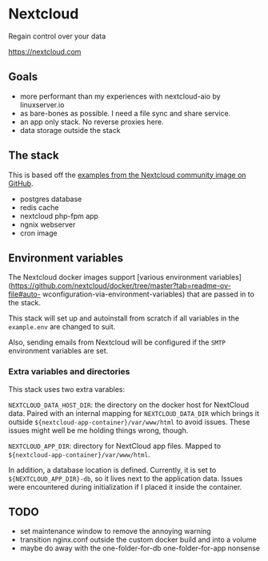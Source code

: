 # Nextcloud

Regain control over your data

<https://nextcloud.com>

## Goals

- more performant than my experiences with nextcloud-aio by linuxserver.io
- as bare-bones as possible. I need a file sync and share service.
- an app only stack. No reverse proxies here.
- data storage outside the stack

## The stack

This is based off the [examples from the Nextcloud community image on GitHub](https://github.com/nextcloud/docker/).

- postgres database
- redis cache
- nextcloud php-fpm app
- ngnix webserver
- cron image

## Environment variables

The Nextcloud docker images support [various environment variables](https://github.com/nextcloud/docker/tree/master?tab=readme-ov-file#auto- wconfiguration-via-environment-variables) that are
passed in to the stack.

This stack will set up and autoinstall from scratch if all variables in
the `example.env` are changed to suit.

Also, sending emails from Nextcloud will be configured if the `SMTP` environment variables are set.

### Extra variables and directories

This stack uses two extra varables:

`NEXTCLOUD_DATA_HOST_DIR`: the directory on the docker host for NextCloud
data. Paired with an internal mapping for `NEXTCLOUD_DATA_DIR` which
brings it outside `${nextcloud-app-container}/var/www/html` to avoid
issues. These issues might well be me holding things wrong, though.

`NEXTCLOUD_APP_DIR`: directory for NextCloud app files. Mapped to  `${nextcloud-app-container}/var/www/html`.

In addition, a database location is defined. Currently, it is set to `${NEXTCLOUD_APP_DIR}-db`, so it lives next to the application data. Issues were encountered during initialization if I placed it inside the container.


## TODO

- set maintenance window to remove the annoying warning
- transition nginx.conf outside the custom docker build and into a volume
- maybe do away with the one-folder-for-db one-folder-for-app nonsense
